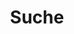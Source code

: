 ---
title: Suche
permalink: /suche/
layout: search
header:
    image: /assets/images/header/head_datanature_20.jpg
    caption: "&copy; [Kral • Photography](https://kral-photography.com)"
    twitter: /assets/images/header/head_datanature_20_b.jpg
---